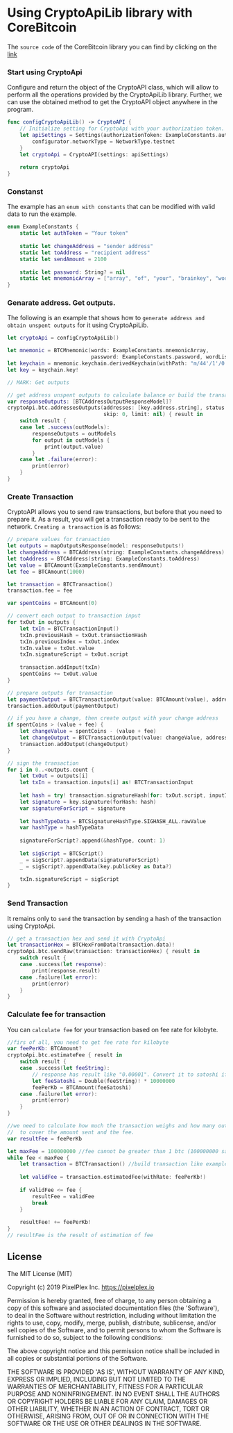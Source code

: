 # Using CryptoApiLib library with CoreBitcoin

The `source code` of the CoreBitcoin library you can find  by clicking on the [link](https://github.com/oleganza/CoreBitcoin)

### Start using CryptoApi

Сonfigure and return the object of the CryptoAPI class, which will allow to perform all the operations provided by the CryptoApiLib library.
Further, we can use the obtained method to get the CryptoAPI object anywhere in the program.
```swift
func configCryptoApiLib() -> CryptoAPI {
    // Initialize setting for CryptoApi with your authorization token.
    let apiSettings = Settings(authorizationToken: ExampleConstants.authToken) { configurator in
        configurator.networkType = NetworkType.testnet
    }
    let cryptoApi = CryptoAPI(settings: apiSettings)
    
    return cryptoApi
}
```

### Constanst
The example has an `enum with constants` that can be modified with valid data to run the example.
```swift
enum ExampleConstants {
    static let authToken = "Your token"
    
    static let changeAddress = "sender address"
    static let toAddress = "recipient address"
    static let sendAmount = 2100
    
    static let password: String? = nil
    static let mnemonicArray = ["array", "of", "your", "brainkey", "words"]
}
```

### Genarate address. Get outputs.
The following is an example that shows how to `generate address and obtain unspent outputs` for it using CryptoApiLib.
```swift
let cryptoApi = configCryptoApiLib()

let mnemonic = BTCMnemonic(words: ExampleConstants.mnemonicArray, 
                           password: ExampleConstants.password, wordListType: .english)!
let keychain = mnemonic.keychain.derivedKeychain(withPath: "m/44'/1'/0'/0/0")!
let key = keychain.key!

// MARK: Get outputs

// get address unspent outputs to calculate balance or build the transaction
var responseOutputs: [BTCAddressOutputResponseModel]?
cryptoApi.btc.addressesOutputs(addresses: [key.address.string], status: "unspent",
                               skip: 0, limit: nil) { result in
    switch result {
    case let .success(outModels):
        responseOutputs = outModels
        for output in outModels {
            print(output.value)
        }
    case let .failure(error):
        print(error)
    }
}
```

### Create Transaction
CryptoAPI allows you to send raw transactions, but before that you need to prepare it. As a result, you will get a transaction ready to be sent to the network.
`Creating a transaction` is as follows:
```swift
// prepare values for transaction
let outputs = mapOutputsResponse(model: responseOutputs!)
let changeAddress = BTCAddress(string: ExampleConstants.changeAddress)
let toAddress = BTCAddress(string: ExampleConstants.toAddress)
let value = BTCAmount(ExampleConstants.sendAmount)
let fee = BTCAmount(1000)

let transaction = BTCTransaction()
transaction.fee = fee

var spentCoins = BTCAmount(0)

// convert each output to transaction input
for txOut in outputs {
    let txIn = BTCTransactionInput()
    txIn.previousHash = txOut.transactionHash
    txIn.previousIndex = txOut.index
    txIn.value = txOut.value
    txIn.signatureScript = txOut.script
    
    transaction.addInput(txIn)
    spentCoins += txOut.value
}

// prepare outputs for transaction
let paymentOutput = BTCTransactionOutput(value: BTCAmount(value), address: toAddress)
transaction.addOutput(paymentOutput)

// if you have a change, then create output with your change address
if spentCoins > (value + fee) {
    let changeValue = spentCoins - (value + fee)
    let changeOutput = BTCTransactionOutput(value: changeValue, address: changeAddress)
    transaction.addOutput(changeOutput)
}

// sign the transaction
for i in 0..<outputs.count {
    let txOut = outputs[i]
    let txIn = transaction.inputs[i] as! BTCTransactionInput
    
    let hash = try! transaction.signatureHash(for: txOut.script, inputIndex: UInt32(i), hashType: .SIGHASH_ALL)
    let signature = key.signature(forHash: hash)
    var signatureForScript = signature
    
    let hashTypeData = BTCSignatureHashType.SIGHASH_ALL.rawValue
    var hashType = hashTypeData
    
    signatureForScript?.append(&hashType, count: 1)
    
    let sigScript = BTCScript()
    _ = sigScript?.appendData(signatureForScript)
    _ = sigScript?.appendData(key.publicKey as Data?)

    txIn.signatureScript = sigScript
}
```

### Send Transaction
It remains only to `send` the transaction by sending a hash of the transaction using CryptoApi.
```swift
// get a transaction hex and send it with CryptoApi
let transactionHex = BTCHexFromData(transaction.data)!
cryptoApi.btc.sendRaw(transaction: transactionHex) { result in
    switch result {
    case .success(let response):
        print(response.result)
    case .failure(let error):
        print(error)
    }
}
```

### Calculate fee for transaction
You can `calculate fee` for your transaction based on fee rate for kilobyte.
```swift
//firs of all, you need to get fee rate for kilobyte
var feePerKb: BTCAmount?
cryptoApi.btc.estimateFee { result in
    switch result {
    case .success(let feeString):
        // response has result like "0.00001". Convert it to satoshi if necessary.
        let feeSatoshi = Double(feeString)! * 10000000
        feePerKb = BTCAmount(feeSatoshi)
    case .failure(let error):
        print(error)
    }
}

//we need to calculate how much the transaction weighs and how many outs we need to take in transaction
//  to cover the amount sent and the fee.
var resultFee = feePerKb

let maxFee = 100000000 //fee cannot be greater than 1 btc (100000000 satoshi)
while fee < maxFee {
    let transaction = BTCTransaction() //build transaction like example above.
    
    let validFee = transaction.estimatedFee(withRate: feePerKb!)
    
    if validFee <= fee {
        resultFee = validFee
        break
    }
    
    resultFee! += feePerKb!
}
// resultFee is the result of estimation of fee
```


## License

The MIT License (MIT)

Copyright (c) 2019 PixelPlex Inc. <https://pixelplex.io>

Permission is hereby granted, free of charge, to any person obtaining
a copy of this software and associated documentation files (the
'Software'), to deal in the Software without restriction, including
without limitation the rights to use, copy, modify, merge, publish,
distribute, sublicense, and/or sell copies of the Software, and to
permit persons to whom the Software is furnished to do so, subject to
the following conditions:

The above copyright notice and this permission notice shall be
included in all copies or substantial portions of the Software.

THE SOFTWARE IS PROVIDED 'AS IS', WITHOUT WARRANTY OF ANY KIND,
EXPRESS OR IMPLIED, INCLUDING BUT NOT LIMITED TO THE WARRANTIES OF
MERCHANTABILITY, FITNESS FOR A PARTICULAR PURPOSE AND NONINFRINGEMENT.
IN NO EVENT SHALL THE AUTHORS OR COPYRIGHT HOLDERS BE LIABLE FOR ANY
CLAIM, DAMAGES OR OTHER LIABILITY, WHETHER IN AN ACTION OF CONTRACT,
TORT OR OTHERWISE, ARISING FROM, OUT OF OR IN CONNECTION WITH THE
SOFTWARE OR THE USE OR OTHER DEALINGS IN THE SOFTWARE.
